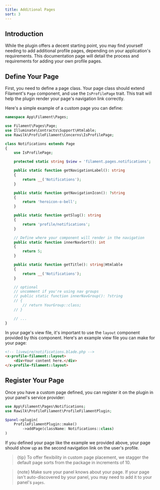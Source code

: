 ```yaml
---
title: Additional Pages
sort: 3
---
```


## Introduction

While the plugin offers a decent starting point, you may find yourself needing to add additional profile pages, depending on your application's requirements. This documentation page will detail the process and requirements for adding your own profile pages.

## Define Your Page

First, you need to define a page class. Your page class should extend Filament's `Page` component, and use the `IsProfilePage` trait. This trait will help the plugin render your page's navigation link correctly.

Here's a simple example of a custom page you can define:

```php
namespace App\Filament\Pages;

use Filament\Pages\Page;
use Illuminate\Contracts\Support\Htmlable;
use Rawilk\ProfileFilament\Concerns\IsProfilePage;

class Notifications extends Page
{
    use IsProfilePage;

    protected static string $view = 'filament.pages.notifications';

    public static function getNavigationLabel(): string
    {
        return __('Notifications');
    }

    public static function getNavigationIcon(): ?string
    {
        return 'heroicon-o-bell';
    }

    public static function getSlug(): string
    {
        return 'profile/notifications';
    }

    // Define where your component will render in the navigation
    public static function innerNavSort(): int
    {
        return 5;
    }

    public static function getTitle(): string|Htmlable
    {
        return __('Notifications');
    }

    // optional
    // uncomment if you're using nav groups
    // public static function innerNavGroup(): ?string
    // {
        // return YourGroup::class;
    // }

    // ...
}
```

In your page's view file, it's important to use the `layout` component provided by this component. Here's an example view file you can make for your page:

```html
<!-- livewire/notifications.blade.php -->
<x-profile-filament::layout>
    <div>Your content here.</div>
</x-profile-filament::layout>
```

## Register Your Page

Once you have a custom page defined, you can register it on the plugin in your panel's service provider:

```php
use App\Filament\Pages\Notifications;
use Rawilk\ProfileFilament\ProfileFilamentPlugin;

$panel->plugin(
    ProfileFilamentPlugin::make()
        ->addPage(className: Notifications::class)
)
```

If you defined your page like the example we provided above, your page should show up as the second navigation link on the user's profile.

> {tip} To offer flexibility in custom page placement, we stagger the default page sorts from the package in increments of 10.

> {note} Make sure your panel knows about your page. If your page isn't auto-discovered by your panel, you may need to add it to your panel's `pages`.
